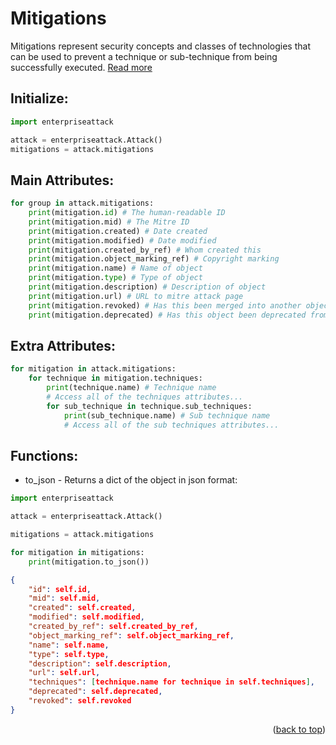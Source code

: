 # Mitigations

Mitigations represent security concepts and classes of technologies that can be used to prevent a technique or sub-technique from being successfully executed. [Read more](https://attack.mitre.org/mitigations/enterprise/)

## Initialize:

```py
import enterpriseattack

attack = enterpriseattack.Attack()
mitigations = attack.mitigations
```

## Main Attributes:
```py
for group in attack.mitigations:
    print(mitigation.id) # The human-readable ID
    print(mitigation.mid) # The Mitre ID
    print(mitigation.created) # Date created
    print(mitigation.modified) # Date modified
    print(mitigation.created_by_ref) # Whom created this
    print(mitigation.object_marking_ref) # Copyright marking
    print(mitigation.name) # Name of object
    print(mitigation.type) # Type of object
    print(mitigation.description) # Description of object
    print(mitigation.url) # URL to mitre attack page
    print(mitigation.revoked) # Has this been merged into another object or not
    print(mitigation.deprecated) # Has this object been deprecated from the framework
```

## Extra Attributes:
```py
for mitigation in attack.mitigations:
    for technique in mitigation.techniques:
        print(technique.name) # Technique name
        # Access all of the techniques attributes...
        for sub_technique in technique.sub_techniques:
            print(sub_technique.name) # Sub technique name
            # Access all of the sub techniques attributes...
```

## Functions:

* to_json - Returns a dict of the object in json format:

```py
import enterpriseattack

attack = enterpriseattack.Attack()

mitigations = attack.mitigations

for mitigation in mitigations:
    print(mitigation.to_json())
```

```json
{
    "id": self.id,
    "mid": self.mid,
    "created": self.created,
    "modified": self.modified,
    "created_by_ref": self.created_by_ref,
    "object_marking_ref": self.object_marking_ref,
    "name": self.name,
    "type": self.type,
    "description": self.description,
    "url": self.url,
    "techniques": [technique.name for technique in self.techniques],
    "deprecated": self.deprecated,
    "revoked": self.revoked
}
```

<p align="right">(<a href="#top">back to top</a>)</p>